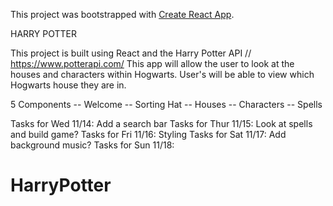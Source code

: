 This project was bootstrapped with [Create React App](https://github.com/facebook/create-react-app).

HARRY POTTER

This project is built using React and the Harry Potter API // https://www.potterapi.com/
This app will allow the user to look at the houses and characters within Hogwarts.
User's will be able to view which Hogwarts house they are in.

5 Components
-- Welcome
-- Sorting Hat
-- Houses
-- Characters
-- Spells

Tasks for Wed 11/14: Add a search bar
Tasks for Thur 11/15: Look at spells and build game?
Tasks for Fri 11/16: Styling
Tasks for Sat 11/17: Add background music?
Tasks for Sun 11/18:


# HarryPotter
